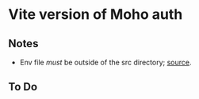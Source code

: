 # Vite version of Moho auth

## Notes

- Env file _must_ be outside of the src directory; [source](https://stackoverflow.com/a/72453980/5395435).

## To Do
